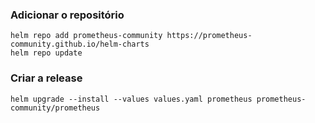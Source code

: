 
### Adicionar o repositório
```
helm repo add prometheus-community https://prometheus-community.github.io/helm-charts
helm repo update
```

### Criar a release
```
helm upgrade --install --values values.yaml prometheus prometheus-community/prometheus
```